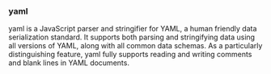 ### yaml
yaml is a JavaScript parser and stringifier for YAML, a human friendly data serialization standard. It supports both parsing and stringifying data using all versions of YAML, along with all common data schemas. As a particularly distinguishing feature, yaml fully supports reading and writing comments and blank lines in YAML documents.

